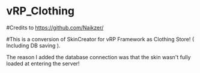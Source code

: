 # vRP_Clothing

#Credits to https://github.com/Naikzer/

#This is a conversion of SkinCreator for vRP Framework as Clothing Store! ( Including DB saving ).

The reason I added the database connection was that the skin wasn't fully loaded at entering the server!
